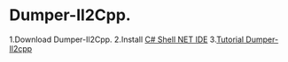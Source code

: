 # Dumper-Il2Cpp.
1.Download Dumper-Il2Cpp.
2.Install [C# Shell NET IDE](https://apkcombo.com/id/c-shell-net-ide/com.radinc.csharpshell/)
3.[Tutorial Dumper-Il2cpp](https://youtu.be/ebOBD7iXlvg?si=SHrYFbB02p2NkcAA)
